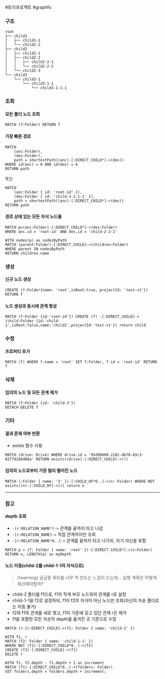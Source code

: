 #토이프로젝트 #graphfs
### 구조
```
root
├── child1
│   ├── child1-1
│   └── child1-2
├── child2
│   ├── child2-1
│   ├── child2-2
│   │   ├── child2-2-1
│   │   └── child2-2-2
│   └── child2-3
└── child3
    └── child3-1
        └── child3-1-1
            └── child3-1-1-1
```
### 조회
#### 모든 폴더 노드 조회
```cypher
MATCH (f:Folder) RETURN f
```
#### 가장 빠른 경로
```cypher
MATCH
	(anc:Folder),
	(des:Folder),
	path = shortestPath((anc)-[:DIRECT_CHILD*]->(des))
WHERE id(anc) = 0 AND id(des) = 6
RETURN path
```
또는
```cypher
MATCH
	(anc:Folder { id: 'root-id' }),
	(des:Folder { id: 'child-3-1-1-1' }),
	path = shortestPath((anc)-[:DIRECT_CHILD*]->(des))
RETURN path
```
#### 경로 상에 있는 모든 자식 노드들
```cypher
MATCH p=(anc:Folder)-[:DIRECT_CHILD*]->(des:Folder)
WHERE anc.id = 'root-id' AND des.id = 'child-2-2-2'

WITH nodes(p) as nodesByPath
MATCH (parent:Folder)-[:DIRECT_CHILD]->(children:Folder)
WHERE parent IN nodesByPath
RETURN children.name
```
### 생성
#### 신규 노드 생성
```cypher
CREATE (f:Folder{name: 'root',isRoot:true, projectId: 'test-v1'}) RETURN f
```
#### 노드 생성과 동시에 관계 형성
```cypher
MATCH (f:Folder {id:'root-id'}) CREATE (f) -[:DIRECT_CHILD]-> (child:Folder {id:'child-1',isRoot:false,name:'child1',projectId:'test-v1'}) return child
```
### 수정
#### 프로퍼티 추가
```cypher
MATCH (f) WHERE f.name = 'root' SET f:Folder, f.id = 'root-id' RETURN f
```
### 삭제
#### 임의의 노드 및 모든 관계 제거
```cypher
MATCH (f:Folder {id: 'child-3'})
DETACH DELETE f
```
### 기타
#### 결과 존재 여부 반환
- exists 함수 사용
```cypher
MATCH (drive: Drive) WHERE drive.id = '95d99609-2281-4b70-83c3-82f7d168d68a' RETURN exists((drive)-[:DIRECT_CHILD]->())
```
#### 임의의 노드로부터 가장 멀리 떨어진 노드
```cypher
MATCH (:Folder { name: '3' })-[:CHILD_OF*0..]->(n: Folder) WHERE NOT exists((n)-[:CHILD_OF]->()) return n
```
---
### 참고
#### depth 조회
- `-[r:RELATION_NAME*]->` 관계를 끝까지 타고 나감
- `-[r:RELATION_NAME]->` 직접 관계까지만 조회
- `-[r:RELATION_NAME*0..]->` 관계를 끝까지 타고 나가되, 자기 자신을 포함
```cypher
MATCH p = (f: Folder { name: 'root' })-[:DIRECT_CHILD*]->(n:Folder)
RETURN n, LENGTH(p) as myDepth
```
#### 노드 이동(child-2를 child-1-1의 자식으로)
> [!warning] 궁금증
> 쿼리를 너무 막 만드는 느낌이 드는데... 실행 계획은 어떻게 체크해야할까?
- child-2 폴더를 f1으로, f1의 직계 부모 노드와의 관계를 r로 설정
- child-1-1을 f2로 설정하되, f1이 f2의 자식이 아닌 노드만 조회(자신의 자손 폴더로는 이동 불가)
- f2와 f1의 관게를 새로 맺고, f1이 기존에 갖고 있던 관계 r은 제거
- f1을 포함한 모든 자손의 depth를 옮겨진 곳 기준으로 수정
```cypher
MATCH ()-[r:DIRECT_CHILD]->(f1: Folder { name: 'child-2' }) 

WITH f1, r 
MATCH (f2: Folder { name: 'child-1-1' }) 
WHERE NOT (f1)-[:DIRECT_CHILD*0..]->(f2) 
CREATE (f2)-[:DIRECT_CHILD]->(f1) 
DELETE r 
				 
WITH f1, f2.depth - f1.depth + 1 as increment 
MATCH (f1)-[:DIRECT_CHILD*0..]->(folders: Folder) 
SET folders.depth = folders.depth + increment;
```